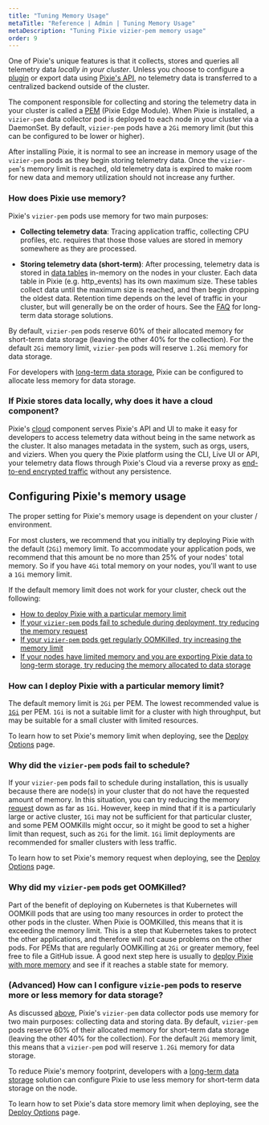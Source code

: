 ```yaml
---
title: "Tuning Memory Usage"
metaTitle: "Reference | Admin | Tuning Memory Usage"
metaDescription: "Tuning Pixie vizier-pem memory usage"
order: 9
---
```


One of Pixie's unique features is that it collects, stores and queries all telemetry data *locally in your cluster*. Unless you choose to configure a [plugin](/reference/plugins/plugin-system/) or export data using [Pixie's API](/reference/api/overview/), no telemetry data is transferred to a centralized backend outside of the cluster.

The component responsible for collecting and storing the telemetry data in your cluster is called a [PEM](/reference/architecture/#vizier-components) (Pixie Edge Module).
When Pixie is installed, a `vizier-pem` data collector pod is deployed to each node in your cluster via a DaemonSet. By default, `vizier-pem` pods have a `2Gi` memory limit (but this can be configured to be lower or higher).

After installing Pixie, it is normal to see an increase in memory usage of the `vizier-pem` pods as they begin storing telemetry data. Once the `vizier-pem`'s memory limit is reached, old telemetry data is expired to make room for new data and memory utilization should not increase any further.

### How does Pixie use memory?

Pixie's `vizier-pem` pods use memory for two main purposes:

- **Collecting telemetry data**: Tracing application traffic, collecting CPU profiles, etc. requires that those those values are stored in memory somewhere as they are processed.

- **Storing telemetry data (short-term)**: After processing, telemetry data is stored in [data tables](/reference/datatables/) in-memory on the nodes in your cluster. Each data table in Pixie (e.g. http_events) has its own maximum size. These tables collect data until the maximum size is reached, and then begin dropping the oldest data. Retention time depends on the level of traffic in your cluster, but will generally be on the order of hours. See the [FAQ](/about-pixie/faq/#data-collection-how-much-data-does-pixie-store) for long-term data storage solutions.

By default, `vizier-pem` pods reserve 60% of their allocated memory for short-term data storage (leaving the other 40% for the collection). For the default `2Gi` memory limit, `vizier-pem` pods will reserve `1.2Gi` memory for data storage.

For developers with [long-term data storage](/about-pixie/faq/#how-do-i...-how-do-i-export-data-from-the-pixie-platform-import-data), Pixie can be configured to allocate less memory for data storage.

### If Pixie stores data locally, why does it have a cloud component?

Pixie's [cloud](/reference/architecture/#cloud) component serves Pixie's API and UI to make it easy for developers to access telemetry data without being in the same network as the cluster. It also manages metadata in the system, such as orgs, users, and viziers. When you query the Pixie platform using the CLI, Live UI or API, your telemetry data flows through Pixie's Cloud via a reverse proxy as [end-to-end encrypted traffic](/about-pixie/faq/#data-collection-how-does-pixie-secure-its-data) without any persistence.

## Configuring Pixie's memory usage

The proper setting for Pixie's memory usage is dependent on your cluster / environment.

For most clusters, we recommend that you initially try deploying Pixie with the default (`2Gi`) memory limit. To accommodate your application pods, we recommend that this amount be no more than 25% of your nodes' total memory. So if you have `4Gi` total memory on your nodes, you'll want to use a `1Gi` memory limit.

If the default memory limit does not work for your cluster, check out the following:

- [How to deploy Pixie with a particular memory limit](#configuring-pixie's-memory-usage-how-can-i-deploy-pixie-with-a-particular-memory-limit)
- [If your `vizier-pem` pods fail to schedule during deployment, try reducing the memory request](#configuring-pixie's-memory-usage-why-did-the-object-object-pods-fail-to-schedule)
- [If your `vizier-pem` pods get regularly OOMKilled, try increasing the memory limit](#configuring-pixie's-memory-usage-why-did-my-object-object-pods-get-oomkilled)
- [If your nodes have limited memory and you are exporting Pixie data to long-term storage, try reducing the memory allocated to data storage](#configuring-pixie's-memory-usage-(advanced)-how-can-i-configure-object-object-pods-to-reserve-more-or-less-memory-for-data-storage)

### How can I deploy Pixie with a particular memory limit?

The default memory limit is `2Gi` per PEM. The lowest recommended value is [`1Gi`](/installing-pixie/requirements/#memory) per PEM. `1Gi` is not a suitable limit for a cluster with high throughput, but may be suitable for a small cluster with limited resources.

To learn how to set Pixie's memory limit when deploying, see the [Deploy Options](/reference/admin/deploy-options#configuring-pixie's-memory-usage-setting-the-memory-limit) page.

### Why did the `vizier-pem` pods fail to schedule?

If your `vizier-pem` pods fail to schedule during installation, this is usually because there are node(s) in your cluster that do not have the requested amount of memory. In this situation, you can try reducing the memory [request](https://kubernetes.io/docs/concepts/configuration/manage-resources-containers/#requests-and-limits) down as far as `1Gi`. However, keep in mind that if it is a particularly large or active cluster, `1Gi` may not be sufficient for that particular cluster, and some PEM OOMKills might occur, so it might be good to set a higher limit than request, such as `2Gi` for the limit. `1Gi` limit deployments are recommended for smaller clusters with less traffic.

To learn how to set Pixie's memory request when deploying, see the [Deploy Options](/reference/admin/deploy-options#configuring-pixie's-memory-usage-setting-the-memory-request) page.

### Why did my `vizier-pem` pods get OOMKilled?

Part of the benefit of deploying on Kubernetes is that Kubernetes will OOMKill pods that are using too many resources in order to protect the other pods in the cluster. When Pixie is OOMKilled, this means that it is exceeding the memory limit. This is a step that Kubernetes takes to protect the other applications, and therefore will not cause problems on the other pods. For PEMs that are regularly OOMKilling at `2Gi` or greater memory, feel free to file a GitHub issue. A good next step here is usually to [deploy Pixie with more memory](/reference/admin/deploy-options#configuring-pixie's-memory-usage-setting-the-memory-limit) and see if it reaches a stable state for memory.

### (Advanced) How can I configure `vizie-pem` pods to reserve more or less memory for data storage?

As discussed [above](#configuring-pixie's-memory-usage-how-does-pixie-use-memory), Pixie's `vizier-pem` data collector pods use memory for two main purposes: collecting data and storing data. By default, `vizier-pem` pods reserve 60% of their allocated memory for short-term data storage (leaving the other 40% for the collection). For the default `2Gi` memory limit, this means that a `vizier-pem` pod will reserve `1.2Gi` memory for data storage.

To reduce Pixie's memory footprint, developers with a [long-term data storage](/about-pixie/faq/#how-do-i...-how-do-i-export-data-from-the-pixie-platform-import-data) solution can configure Pixie to use less memory for short-term data storage on the node.

To learn how to set Pixie's data store memory limit when deploying, see the [Deploy Options](/reference/admin/deploy-options#configuring-pixie's-memory-usage-setting-the-data-table-storage-memory-limit) page.
